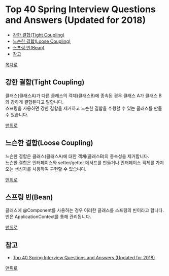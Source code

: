 # Top 40 Spring Interview Questions and Answers (Updated for 2018)
* [강한 결합(Tight Coupling)]()
* [느슨한 결합(Loose Coupling)]()
* [스프링 빈(Bean)]()
* [참고](#참고)

[목차로](https://github.com/smpark1020/tech-interview#%EB%AA%A9%EC%B0%A8)

## 강한 결합(Tight Coupling)
클래스(클래스A)가 다른 클래스의 객체(클래스B)에 종속된 경우 클래스 A가 클래스 B와 강하게 결합된다고 말합니다.   
스프링을 사용하면 강한 결합을 제거하고 느슨한 결합을 수행할 수 있는 클래스를 만들 수 있습니다.

[맨위로]()

## 느슨한 결합(Loose Coupling)
느슨한 결합은 클래스(클래스A)에 대한 객체(클래스B)의 종속성을 제거합니다.   
느슨한 결합은 인터페이스와 setter/getter 메서드를 만들거나 인터페이스 객체를 가져오는 생성자를 사용하여 구현할 수 있습니다.

[맨위로]()

## 스프링 빈(Bean)
클래스에 @Component를 사용하는 경우 이러한 클래스를 스프링의 빈이라고 합니다.   
빈은 ApplicationContext를 통해 관리됩니다.

[맨위로]()

## 참고
* [Top 40 Spring Interview Questions and Answers (Updated for 2018)](https://www.greycampus.com/blog/programming/top-spring-interview-questions-and-answers)

[맨위로]()

